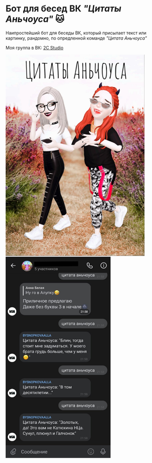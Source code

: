 # Бот для бесед ВК *"Цитаты Аньчоуса"* :cat:

Наипростейший бот для беседы ВК, который присылает текст или картинку, рандомно, по опредленной команде *"Цитата Аньчоуса"*

Моя группа в ВК: [2C Studio](https://vk.com/2cstudio)

<img src="https://github.com/BeautifulDirt/bot_anchous_quotes/blob/main/image.jpg" data-canonical-src="https://github.com/BeautifulDirt/bot_anchous_quotes/blob/main/image.jpg" width="450" height="650" />  <img src="https://github.com/BeautifulDirt/bot_anchous_quotes/blob/main/image_example.jpg" data-canonical-src="https://github.com/BeautifulDirt/bot_anchous_quotes/blob/main/image_example.jpg" width="340" height="650" />
